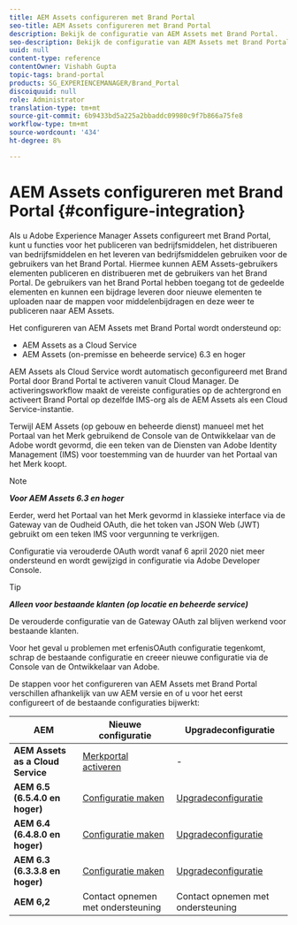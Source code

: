 ```yaml
---
title: AEM Assets configureren met Brand Portal
seo-title: AEM Assets configureren met Brand Portal
description: Bekijk de configuratie van AEM Assets met Brand Portal.
seo-description: Bekijk de configuratie van AEM Assets met Brand Portal.
uuid: null
content-type: reference
contentOwner: Vishabh Gupta
topic-tags: brand-portal
products: SG_EXPERIENCEMANAGER/Brand_Portal
discoiquuid: null
role: Administrator
translation-type: tm+mt
source-git-commit: 6b9433bd5a225a2bbaddc09980c9f7b866a75fe8
workflow-type: tm+mt
source-wordcount: '434'
ht-degree: 8%

---
```



# AEM Assets configureren met Brand Portal {#configure-integration}

Als u Adobe Experience Manager Assets configureert met Brand Portal, kunt u functies voor het publiceren van bedrijfsmiddelen, het distribueren van bedrijfsmiddelen en het leveren van bedrijfsmiddelen gebruiken voor de gebruikers van het Brand Portal. Hiermee kunnen AEM Assets-gebruikers elementen publiceren en distribueren met de gebruikers van het Brand Portal. De gebruikers van het Brand Portal hebben toegang tot de gedeelde elementen en kunnen een bijdrage leveren door nieuwe elementen te uploaden naar de mappen voor middelenbijdragen en deze weer te publiceren naar AEM Assets.

Het configureren van AEM Assets met Brand Portal wordt ondersteund op:
* AEM Assets as a Cloud Service
* AEM Assets (on-premisse en beheerde service) 6.3 en hoger

AEM Assets als Cloud Service wordt automatisch geconfigureerd met Brand Portal door Brand Portal te activeren vanuit Cloud Manager. De activeringsworkflow maakt de vereiste configuraties op de achtergrond en activeert Brand Portal op dezelfde IMS-org als de AEM Assets als een Cloud Service-instantie.

Terwijl AEM Assets (op gebouw en beheerde dienst) manueel met het Portaal van het Merk gebruikend de Console van de Ontwikkelaar van de Adobe wordt gevormd, die een teken van de Diensten van Adobe Identity Management (IMS) voor toestemming van de huurder van het Portaal van het Merk koopt.

>[!NOTE]
>
>***Voor AEM Assets 6.3 en hoger***
>
>Eerder, werd het Portaal van het Merk gevormd in klassieke interface via de Gateway van de Oudheid OAuth, die het token van JSON Web (JWT) gebruikt om een teken IMS voor vergunning te verkrijgen.
>
>Configuratie via verouderde OAuth wordt vanaf 6 april 2020 niet meer ondersteund en wordt gewijzigd in configuratie via Adobe Developer Console.


>[!TIP]
>
>***Alleen voor bestaande klanten (op locatie en beheerde service)***
>
>De verouderde configuratie van de Gateway OAuth zal blijven werkend voor bestaande klanten.
>
>Voor het geval u problemen met erfenisOAuth configuratie tegenkomt, schrap de bestaande configuratie en creeer nieuwe configuratie via de Console van de Ontwikkelaar van Adobe.

De stappen voor het configureren van AEM Assets met Brand Portal verschillen afhankelijk van uw AEM versie en of u voor het eerst configureert of de bestaande configuraties bijwerkt:

| **AEM** | **Nieuwe configuratie** | **Upgradeconfiguratie** |
|---|---|---|
| **AEM Assets as a Cloud Service** | [Merkportal activeren](https://docs.adobe.com/content/help/en/experience-manager-cloud-service/assets/brand-portal/configure-aem-assets-with-brand-portal.html) | - |
| **AEM 6.5 (6.5.4.0 en hoger)** | [Configuratie maken](https://docs.adobe.com/content/help/en/experience-manager-65/assets/brandportal/configure-aem-assets-with-brand-portal.html) | [Upgradeconfiguratie](https://docs.adobe.com/content/help/en/experience-manager-65/assets/brandportal/configure-aem-assets-with-brand-portal.html#upgrade-integration-65) |
| **AEM 6.4 (6.4.8.0 en hoger)** | [Configuratie maken](https://docs.adobe.com/content/help/en/experience-manager-64/assets/brandportal/configure-aem-assets-with-brand-portal.html) | [Upgradeconfiguratie](https://docs.adobe.com/content/help/en/experience-manager-64/assets/brandportal/configure-aem-assets-with-brand-portal.html#upgrade-integration-64) |
| **AEM 6.3 (6.3.3.8 en hoger)** | [Configuratie maken](https://helpx.adobe.com/experience-manager/6-3/assets/using/brand-portal-configuring-integration.html) | [Upgradeconfiguratie](https://helpx.adobe.com/experience-manager/6-3/assets/using/brand-portal-configuring-integration.html#Upgradeconfiguration) |
| **AEM 6,2** | Contact opnemen met ondersteuning | Contact opnemen met ondersteuning |
